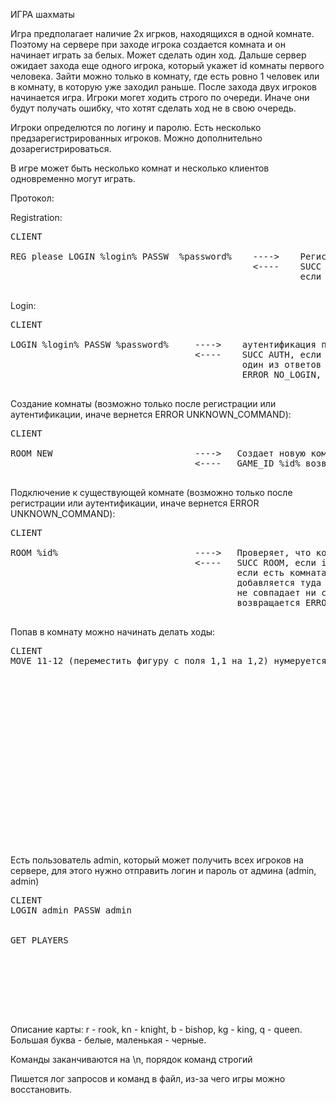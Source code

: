 ИГРА шахматы

Игра предполагает наличие 2х игрков, находящихся в одной комнате.
Поэтому на сервере при заходе игрока создается комната и он начинает играть за белых. Может сделать один ход.
Дальше сервер ожидает захода еще одного игрока, который укажет id комнаты первого человека. Зайти можно только в 
комнату, где есть ровно 1 человек или в комнату, в которую уже заходил раньше. После захода двух игроков начинается игра.
Игроки могет ходить строго по очереди. Иначе они будут получать ошибку, что хотят сделать ход не в свою очередь. 

Игроки определются по логину и паролю. Есть несколько предзарегистрированных игроков. Можно дополнительно дозарегистрироваться.

В игре может быть несколько комнат и несколько клиентов одновременно могут играть. 


Протокол:

Registration:
<pre>
CLIENT                                                                      SERVER

REG please LOGIN %login% PASSW  %password%    ---->    Регистрация пользователя, если логин уникальный
                                              <----    SUCC REG, если регистрация успешна / ERROR NON_UNIQUE_LOGIN 
                                                       если логин уже есть 

</pre>

Login:
<pre>
CLIENT                                                                      SERVER

LOGIN %login% PASSW %password%     ---->    аутентификация пользователя, 
                                   <----    SUCC AUTH, если аутентификация прошла успешно /
                                            один из ответов в зависимости от ситуации: /
                                            ERROR NO_LOGIN, ERROR NO_PASSWORD, ERROR LOGIN_OR_PASSWORD"

</pre>

Создание комнаты (возможно только после регистрации или аутентификации, иначе вернется ERROR UNKNOWN_COMMAND):
<pre>
CLIENT                                                                      SERVER

ROOM NEW                           ---->   Создает новую комнату
                                   <----   GAME_ID %id% возвращает id, по которому можно попасть в комнату 

</pre>

Подключение к существующей комнате (возможно только после регистрации или аутентификации, 
иначе вернется ERROR UNKNOWN_COMMAND):
<pre>
CLIENT                                                                      SERVER

ROOM %id%                          ---->   Проверяет, что комната существует
                                   <----   SUCC ROOM, если id верный, иначе ERROR INCORRECT_ROOM_ID_ERROR \
                                           если есть комната, у которой только один человек, то человек 
                                           добавляется туда если по id есть комната, но login пользователя
                                           не совпадает ни с одним из участников, \
                                           возвращается ERROR INCORRECT_ROOM_ID_ERROR 

</pre>


Попав в комнату можно начинать делать ходы:

<pre>
CLIENT                                                                      SERVER
MOVE 11-12 (переместить фигуру с поля 1,1 на 1,2) нумеруется с 0 ---->      Делает ход и меняет местоположение на карте \
                                                                            (проверяет корректность хода в перспективе)
                                                                            Возвращает ERROR INCORRECT_MOVE, если ход 
                                                                            недопустимый
                                                                            иначе возвращает карту(описание см ниже):
                                                                  <----     [
                                                                            ["r","kn","b","q","kg","b","kn","r"],
                                                                            [".",".","p","p","p","p","p","p"],
                                                                            [".",".",".",".",".",".",".","."],
                                                                            [".",".",".",".",".",".",".","."],
                                                                            [".",".",".",".",".",".",".","."],
                                                                            [".",".",".",".",".",".",".","."],
                                                                            ["P","P","P","P","P","P","P","p"],
                                                                            ["R","KN","B","KG","Q","B","KN","r"]
                                                                            ]
                                                                            Если сейчас ход другого игрока, то возвращает 
                                                                            ERROR NOT_YOUR_TURN
                                                                       

</pre>

Есть пользователь admin, который может получить всех игроков на сервере, для этого нужно отправить логин и
пароль от админа (admin, admin)

<pre>
CLIENT                                                                      SERVER
LOGIN admin PASSW admin                                          ---->      Проверяет логин и пароль вдмина
                                                                 <----       SUCC AUTH (возвращает ERROR NON_UNIQUE_LOGIN, 
                                                                            если логин или пароль не существуют)
GET PLAYERS                                                      ---->      Собирает информацию о всех пользователях
                                                                            на сервере и возвращает логины
                                                                            зарегистрированных пользователей
                                                                 <----      admin
                                                                            lala
                                                                            mylogin
                                                                       

</pre>


Описание карты:
r - rook, kn - knight, b - bishop, kg - king, q - queen. Большая буква - белые, маленькая - черные.

Команды заканчиваются на \n, порядок команд строгий

Пишется лог запросов и команд в файл, из-за чего игры можно восстановить. 
